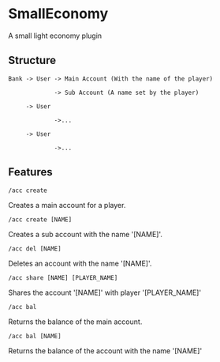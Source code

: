 # SmallEconomy
A small light economy plugin

## Structure
```
Bank -> User -> Main Account (With the name of the player)

             -> Sub Account (A name set by the player)
             
     -> User
     
             ->...
             
     -> User
     
             ->...
```

## Features

```
/acc create
```
Creates a main account for a player.

```
/acc create [NAME]
```
Creates a sub account with the name '[NAME]'.

```
/acc del [NAME]
```
Deletes an account with the name '[NAME]'.

```
/acc share [NAME] [PLAYER_NAME]
```

Shares the account '[NAME]' with player '[PLAYER_NAME]'

```
/acc bal
```

Returns the balance of the main account.

```
/acc bal [NAME]
```

Returns the balance of the account with the name '[NAME]'





